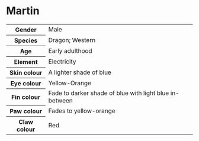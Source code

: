 # Martin
<table>
  <tr>
    <th>Gender</th>
    <td>Male</td>
  </tr>
  <tr>
    <th>Species</th>
    <td>Dragon; Western</td>
  </tr>
  <tr>
    <th>Age</th>
    <td>Early adulthood</td>
  </tr>
  <tr>
    <th>Element</th>
    <td>Electricity</td>
  </tr>
  <tr>
    <th>Skin colour</th>
    <td>A lighter shade of blue</td>
  </tr>
  <tr>
    <th>Eye colour</th>
    <td>Yellow-Orange</td>
  </tr>
  <tr>
    <th>Fin colour</th>
    <td>Fade to darker shade of blue with light blue in-between</td>
  </tr>
  <tr>
    <th>Paw colour</th>
    <td>Fades to yellow-orange</td>
  </tr>
  <tr>
    <th>Claw colour</th>
    <td>Red</td>
  </tr>
</table>
